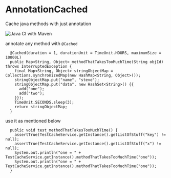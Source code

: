 # AnnotationCached
Cache java methods with just annotation

![Java CI with Maven](https://github.com/dushmis/AnnotationCached/workflows/Java%20CI%20with%20Maven/badge.svg)

annotate any method with `@Cached`

```
  @Cached(duration = 1, durationUnit = TimeUnit.HOURS, maximumSize = 10000L)
  public Map<String, Object> methodThatTakesTooMuchTime(String objId) throws InterruptedException {
    final Map<String, Object> stringObjectMap = Collections.synchronizedMap(new HashMap<String, Object>());
    stringObjectMap.put("name", "steve");
    stringObjectMap.put("data", new HashSet<String>() {{
      add("one");
      add("two");
    }});
    TimeUnit.SECONDS.sleep(3);
    return stringObjectMap;
  }
```

use it as mentioned below

```
  public void test_methodThatTakesTooMuchTime() {
    assertTrue(TestCacheService.getInstance().getListOfStuff("key") != null);
    assertTrue(TestCacheService.getInstance().getListOfStuff("x") != null);
    System.out.println("one = " + TestCacheService.getInstance().methodThatTakesTooMuchTime("one"));
    System.out.println("one = " + TestCacheService.getInstance().methodThatTakesTooMuchTime("one"));
  }
```